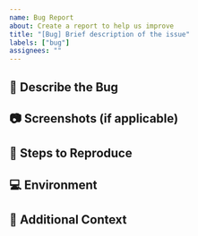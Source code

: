 ```yaml
---
name: Bug Report
about: Create a report to help us improve
title: "[Bug] Brief description of the issue"
labels: ["bug"]
assignees: ""
---
```


## 🐞 Describe the Bug  
<!-- A clear and concise description of what the bug is, what you expected to happen, and what actually happened. -->

## 📷 Screenshots (if applicable)  
<!-- Add screenshots to help explain your problem. -->

## 🧪 Steps to Reproduce  
<!-- Describe the exact steps to reproduce the bug. Example:
1. Go to '...'
2. Click on '...'
3. See the error -->

## 💻 Environment  
<!-- Fill in as much as you can:
- Device/Platform:
- OS and Version:
- App/Script version: -->

## 📌 Additional Context  
<!-- Add any other context or information that might be useful -->